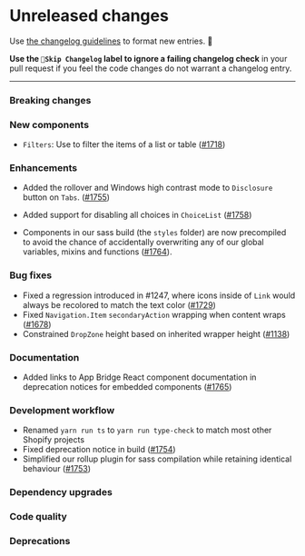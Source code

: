 # Unreleased changes

Use [the changelog guidelines](https://git.io/polaris-changelog-guidelines) to format new entries. 💜

**Use the `🤖Skip Changelog` label to ignore a failing changelog check** in your pull request if you feel the code changes do not warrant a changelog entry.

---

### Breaking changes

### New components

- `Filters`: Use to filter the items of a list or table ([#1718](https://github.com/Shopify/polaris-react/pull/1718))

### Enhancements

- Added the rollover and Windows high contrast mode to `Disclosure` button on `Tabs`. ([#1755](https://github.com/Shopify/polaris-react/pull/1755))

- Added support for disabling all choices in `ChoiceList` ([#1758](https://github.com/Shopify/polaris-react/pull/1758))
- Components in our sass build (the `styles` folder) are now precompiled to avoid the chance of accidentally overwriting any of our global variables, mixins and functions ([#1764](https://github.com/Shopify/polaris-react/pull/1764)).

### Bug fixes

- Fixed a regression introduced in #1247, where icons inside of `Link` would always be recolored to match the text color ([#1729](https://github.com/Shopify/polaris-react/pull/1729))
- Fixed `Navigation.Item` `secondaryAction` wrapping when content wraps ([#1678](https://github.com/Shopify/polaris-react/pull/1678))
- Constrained `DropZone` height based on inherited wrapper height ([#1138](https://github.com/Shopify/polaris-react/pull/1138))

### Documentation

- Added links to App Bridge React component documentation in deprecation notices for embedded components ([#1765](https://github.com/Shopify/polaris-react/pull/1765))

### Development workflow

- Renamed `yarn run ts` to `yarn run type-check` to match most other Shopify projects
- Fixed deprecation notice in build ([#1754](https://github.com/Shopify/polaris-react/pull/1754))
- Simplified our rollup plugin for sass compilation while retaining identical behaviour ([#1753](https://github.com/Shopify/polaris-react/pull/1753))

### Dependency upgrades

### Code quality

### Deprecations
